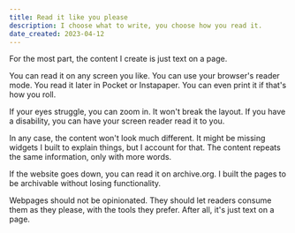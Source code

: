 ```yaml
---
title: Read it like you please
description: I choose what to write, you choose how you read it.
date_created: 2023-04-12
---
```


For the most part, the content I create is just text on a page.

You can read it on any screen you like. You can use your browser's reader mode. You read it later in Pocket or Instapaper. You can even print it if that's how you roll.

If your eyes struggle, you can zoom in. It won't break the layout. If you have a disability, you can have your screen reader read it to you.

In any case, the content won't look much different. It might be missing widgets I built to explain things, but I account for that. The content repeats the same information, only with more words.

If the website goes down, you can read it on archive.org. I built the pages to be archivable without losing functionality.

Webpages should not be opinionated. They should let readers consume them as they please, with the tools they prefer. After all, it's just text on a page.
